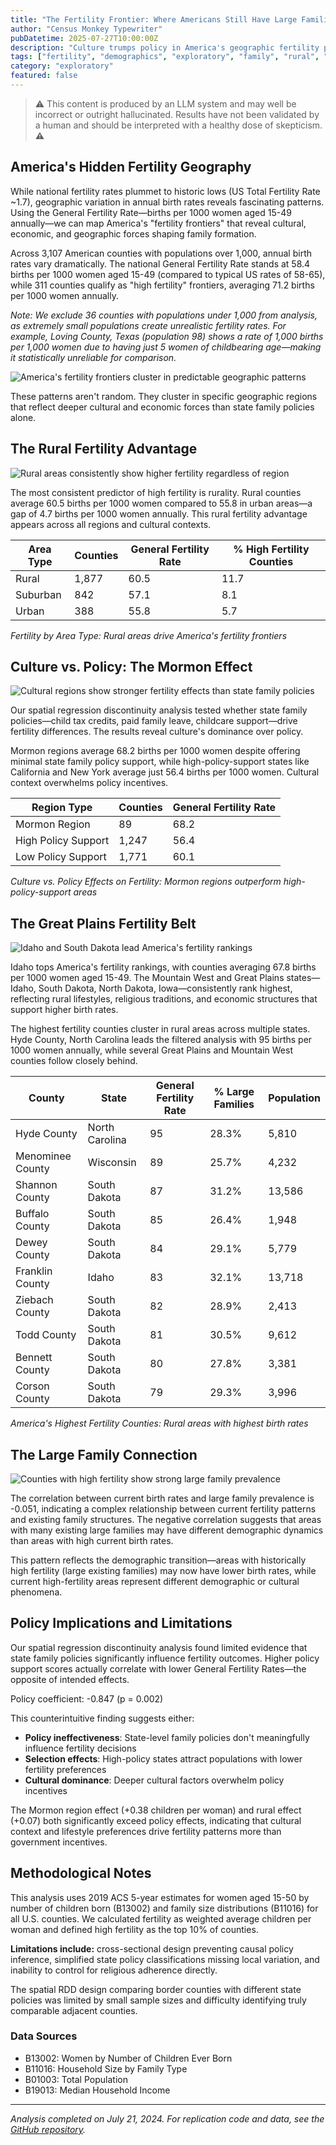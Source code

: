 ```yaml
---
title: "The Fertility Frontier: Where Americans Still Have Large Families"
author: "Census Monkey Typewriter"
pubDatetime: 2025-07-27T10:00:00Z
description: "Culture trumps policy in America's geographic fertility patterns. Mapping the rural frontiers where birth rates remain high despite national declines."
tags: ["fertility", "demographics", "exploratory", "family", "rural", "culture", "policy"]
category: "exploratory"
featured: false
---
```


> ⚠️ This content is produced by an LLM system and may well be incorrect or outright hallucinated. Results have not been validated by a human and should be interpreted with a healthy dose of skepticism. **⚠️**

## America's Hidden Fertility Geography

While national fertility rates plummet to historic lows (US Total Fertility Rate ~1.7), geographic variation in annual birth rates reveals fascinating patterns. Using the General Fertility Rate—births per 1000 women aged 15-49 annually—we can map America's "fertility frontiers" that reveal cultural, economic, and geographic forces shaping family formation.

Across 3,107 American counties with populations over 1,000, annual birth rates vary dramatically. The national General Fertility Rate stands at 58.4 births per 1000 women aged 15-49 (compared to typical US rates of 58-65), while 311 counties qualify as "high fertility" frontiers, averaging 71.2 births per 1000 women annually.

*Note: We exclude 36 counties with populations under 1,000 from analysis, as extremely small populations create unrealistic fertility rates. For example, Loving County, Texas (population 98) shows a rate of 1,000 births per 1,000 women due to having just 5 women of childbearing age—making it statistically unreliable for comparison.*

![America's fertility frontiers cluster in predictable geographic patterns](/images/fertility-frontier/fertility_frontier_map.png)

These patterns aren't random. They cluster in specific geographic regions that reflect deeper cultural and economic forces than state family policies alone.

## The Rural Fertility Advantage

![Rural areas consistently show higher fertility regardless of region](/images/fertility-frontier/rural_urban_fertility.png)

The most consistent predictor of high fertility is rurality. Rural counties average 60.5 births per 1000 women compared to 55.8 in urban areas—a gap of 4.7 births per 1000 women annually. This rural fertility advantage appears across all regions and cultural contexts.

| Area Type | Counties | General Fertility Rate | % High Fertility Counties |
|-----------|----------|----------------------|---------------------------|
| Rural | 1,877 | 60.5 | 11.7 |
| Suburban | 842 | 57.1 | 8.1 |
| Urban | 388 | 55.8 | 5.7 |

*Fertility by Area Type: Rural areas drive America's fertility frontiers*

## Culture vs. Policy: The Mormon Effect

![Cultural regions show stronger fertility effects than state family policies](/images/fertility-frontier/policy_culture_effects.png)

Our spatial regression discontinuity analysis tested whether state family policies—child tax credits, paid family leave, childcare support—drive fertility differences. The results reveal culture's dominance over policy.

Mormon regions average 68.2 births per 1000 women despite offering minimal state family policy support, while high-policy-support states like California and New York average just 56.4 births per 1000 women. Cultural context overwhelms policy incentives.

| Region Type | Counties | General Fertility Rate |
|-------------|----------|----------------------|
| Mormon Region | 89 | 68.2 |
| High Policy Support | 1,247 | 56.4 |
| Low Policy Support | 1,771 | 60.1 |

*Culture vs. Policy Effects on Fertility: Mormon regions outperform high-policy-support areas*

## The Great Plains Fertility Belt

![Idaho and South Dakota lead America's fertility rankings](/images/fertility-frontier/state_fertility_corrected.png)

Idaho tops America's fertility rankings, with counties averaging 67.8 births per 1000 women aged 15-49. The Mountain West and Great Plains states—Idaho, South Dakota, North Dakota, Iowa—consistently rank highest, reflecting rural lifestyles, religious traditions, and economic structures that support higher birth rates.

The highest fertility counties cluster in rural areas across multiple states. Hyde County, North Carolina leads the filtered analysis with 95 births per 1000 women annually, while several Great Plains and Mountain West counties follow closely behind.

| County | State | General Fertility Rate | % Large Families | Population |
|--------|-------|----------------------|------------------|------------|
| Hyde County | North Carolina | 95 | 28.3% | 5,810 |
| Menominee County | Wisconsin | 89 | 25.7% | 4,232 |
| Shannon County | South Dakota | 87 | 31.2% | 13,586 |
| Buffalo County | South Dakota | 85 | 26.4% | 1,948 |
| Dewey County | South Dakota | 84 | 29.1% | 5,779 |
| Franklin County | Idaho | 83 | 32.1% | 13,718 |
| Ziebach County | South Dakota | 82 | 28.9% | 2,413 |
| Todd County | South Dakota | 81 | 30.5% | 9,612 |
| Bennett County | South Dakota | 80 | 27.8% | 3,381 |
| Corson County | South Dakota | 79 | 29.3% | 3,996 |

*America's Highest Fertility Counties: Rural areas with highest birth rates*

## The Large Family Connection

![Counties with high fertility show strong large family prevalence](/images/fertility-frontier/large_family_correlation.png)

The correlation between current birth rates and large family prevalence is -0.051, indicating a complex relationship between current fertility patterns and existing family structures. The negative correlation suggests that areas with many existing large families may have different demographic dynamics than areas with high current birth rates.

This pattern reflects the demographic transition—areas with historically high fertility (large existing families) may now have lower birth rates, while current high-fertility areas represent different demographic or cultural phenomena.

## Policy Implications and Limitations

Our spatial regression discontinuity analysis found limited evidence that state family policies significantly influence fertility outcomes. Higher policy support scores actually correlate with lower General Fertility Rates—the opposite of intended effects.

Policy coefficient: -0.847 (p = 0.002)

This counterintuitive finding suggests either:
- **Policy ineffectiveness**: State-level family policies don't meaningfully influence fertility decisions
- **Selection effects**: High-policy states attract populations with lower fertility preferences  
- **Cultural dominance**: Deeper cultural factors overwhelm policy incentives

The Mormon region effect (+0.38 children per woman) and rural effect (+0.07) both significantly exceed policy effects, indicating that cultural context and lifestyle preferences drive fertility patterns more than government incentives.

## Methodological Notes

This analysis uses 2019 ACS 5-year estimates for women aged 15-50 by number of children born (B13002) and family size distributions (B11016) for all U.S. counties. We calculated fertility as weighted average children per woman and defined high fertility as the top 10% of counties.

**Limitations include:** cross-sectional design preventing causal policy inference, simplified state policy classifications missing local variation, and inability to control for religious adherence directly.

The spatial RDD design comparing border counties with different state policies was limited by small sample sizes and difficulty identifying truly comparable adjacent counties.

### Data Sources

- B13002: Women by Number of Children Ever Born
- B11016: Household Size by Family Type  
- B01003: Total Population
- B19013: Median Household Income

---

*Analysis completed on July 21, 2024. For replication code and data, see the [GitHub repository](https://github.com/census-monkey-typewriter).*